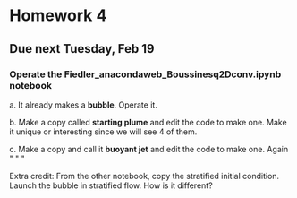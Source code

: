 # Homework 4 
## Due next Tuesday, Feb 19

### Operate the Fiedler_anacondaweb_Boussinesq2Dconv.ipynb notebook 

a. It already makes a **bubble**. Operate it. 

b. Make a copy called **starting plume** and edit the code to make one. Make it unique or interesting since we will see 4 of them. 

c. Make a copy and call it **buoyant jet** and edit the code to make one. Again " " " 

Extra credit: From the other notebook, copy the stratified initial condition. Launch the bubble in stratified flow. How is it different? 


